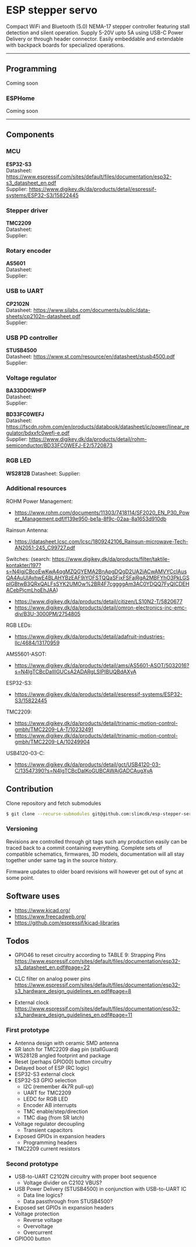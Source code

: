 # ESP stepper servo

Compact WiFi and Bluetooth (5.0) NEMA-17 stepper controller featuring stall detection and silent operation. Supply 5-20V upto 5A using USB-C Power Delivery or through header connector. Easily embeddable and extendable with backpack boards for specialized operations.



---
## Programming
Coming soon

### ESPHome
Coming soon


---
## Components

### MCU
**ESP32-S3** \
Datasheet: https://www.espressif.com/sites/default/files/documentation/esp32-s3_datasheet_en.pdf \
Supplier: https://www.digikey.dk/da/products/detail/espressif-systems/ESP32-S3/15822445


### Stepper driver
**TMC2209** \
Datasheet: \
Supplier:


### Rotary encoder
**AS5601** \
Datasheet: \
Supplier:



### USB to UART
**CP2102N** \
Datasheet: https://www.silabs.com/documents/public/data-sheets/cp2102n-datasheet.pdf \
Supplier:

### USB PD controller
**STUSB4500** \
Datasheet: https://www.st.com/resource/en/datasheet/stusb4500.pdf \
Supplier:


### Voltage regulator
**BA33DD0WHFP** \
Datasheet: \
Supplier:

**BD33FC0WEFJ** \
Datasheet: https://fscdn.rohm.com/en/products/databook/datasheet/ic/power/linear_regulator/bdxxfc0wefj-e.pdf \
Supplier: https://www.digikey.dk/da/products/detail/rohm-semiconductor/BD33FC0WEFJ-E2/5720873


### RGB LED
**WS2812B**
Datasheet:
Supplier:


### Additional resources

ROHM Power Management:
* https://www.rohm.com/documents/11303/7418114/SF2020_EN_P30_Power_Management.pdf/f139e950-be1a-8f9c-02aa-8a1653d910db

Rainsun Antenna:
* https://datasheet.lcsc.com/lcsc/1809242106_Rainsun-microwave-Tech-AN2051-245_C99727.pdf


Switches: (search: https://www.digikey.dk/da/products/filter/taktile-kontakter/197?s=N4IgjCBcoEwKwA4qgMZQGYEMA2BnApgDQgD2UA2iACwAMVYCcIAusQA4AuUIAyhwE4BLAHYBzEAF9iYOFSTQQaSFjxFSFajRgA2MBFYhO3PkLGSpIGBtwB3QRxQALFsSYK2UMOw%2BR4F7cggggAm3AC0YDQQ7FyQICDEHACebPjcmLhoEhJAA)
* https://www.digikey.dk/da/products/detail/citizen/LS10N2-T/5820677
* https://www.digikey.dk/da/products/detail/omron-electronics-inc-emc-div/B3U-3000PM/2754805

RGB LEDs:
* https://www.digikey.dk/da/products/detail/adafruit-industries-llc/4684/13170959

AMS5601-ASOT:
* https://www.digikey.dk/da/products/detail/ams/AS5601-ASOT/5032016?s=N4IgTCBcDaIIIGUCsA2ADARgLSIPIBUQBdAXyA

ESP32-S3:
* https://www.digikey.dk/da/products/detail/espressif-systems/ESP32-S3/15822445

TMC2209:
* https://www.digikey.dk/da/products/detail/trinamic-motion-control-gmbh/TMC2209-LA-T/10232491
* https://www.digikey.dk/da/products/detail/trinamic-motion-control-gmbh/TMC2209-LA/10249904


USB4120-03-C:
* https://www.digikey.dk/da/products/detail/gct/USB4120-03-C/13547390?s=N4IgTCBcDaIKoGUBCAWAjGADCAugXyA

## Contribution


Clone repository and fetch submodules
```bash
$ git clone --recurse-submodules git@github.com:slimcdk/esp-stepper-servo.git
```

### Versioning

Revisions are controlled through git tags such any production easily can be traced back to a commit containing everything. Complete sets of compatible schematics, firmwares, 3D models, documentation will all stay together under same tag in the source history.

Firmware updates to older board revisions will however get out of sync at some point.


## Software uses
* https://www.kicad.org/
* https://www.freecadweb.org/
* https://github.com/espressif/kicad-libraries



## Todos

* GPIO46 to reset circuitry according to TABLE 9: Strapping Pins https://www.espressif.com/sites/default/files/documentation/esp32-s3_datasheet_en.pdf#page=22

* CLC filter on analog power pins https://www.espressif.com/sites/default/files/documentation/esp32-s3_hardware_design_guidelines_en.pdf#page=8

* External clock https://www.espressif.com/sites/default/files/documentation/esp32-s3_hardware_design_guidelines_en.pdf#page=11
### First prototype
* Antenna design with ceramic SMD antenna
* SR latch for TMC2209 diag pin (stallGuard)
* WS2812B angled footprint and package
* Reset (perhaps GPIO00) button circuitry
* Delayed boot of ESP (RC logic)
* ESP32-S3 external clock
* ESP32-S3 GPIO selection
    * I2C (remember 4k7R pull-up)
    * UART for TMC2209
    * LEDC for RGB LED
    * Encoder AB interrupts
    * TMC enable/step/direction
    * TMC diag (from SR latch)
* Voltage regulator decoupling
    * Transient capacitors
* Exposed GPIOs in expansion headers
    * Programming headers
* TMC2209 current resistors


### Second prototype
* USB-to-UART C2102N circuitry with proper boot sequence
    * Voltage divider on C2102 VBUS?
* USB Power Delivery (STUSB4500) in conjunction with USB-to-UART IC
    * Data line logics?
    * Data passthrough from STUSB4500?
* Exposed set GPIOs in expansion headers
* Voltage protection
    * Reverse voltage
    * Overvoltage
    * Overcurrent
* GPIO00 button


